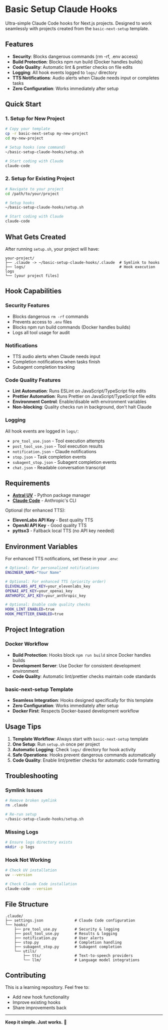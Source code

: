 # Basic Setup Claude Hooks

Ultra-simple Claude Code hooks for Next.js projects. Designed to work seamlessly with projects created from the `basic-next-setup` template.

## Features

- **Security**: Blocks dangerous commands (rm -rf, .env access)
- **Build Protection**: Blocks npm run build (Docker handles builds)
- **Code Quality**: Automatic lint & prettier checks on file edits
- **Logging**: All hook events logged to `logs/` directory
- **TTS Notifications**: Audio alerts when Claude needs input or completes tasks
- **Zero Configuration**: Works immediately after setup

## Quick Start

### 1. Setup for New Project

```bash
# Copy your template
cp -r basic-next-setup my-new-project
cd my-new-project

# Setup hooks (one command)
~/basic-setup-claude-hooks/setup.sh

# Start coding with Claude
claude-code
```

### 2. Setup for Existing Project

```bash
# Navigate to your project
cd /path/to/your/project

# Setup hooks
~/basic-setup-claude-hooks/setup.sh

# Start coding with Claude
claude-code
```

## What Gets Created

After running `setup.sh`, your project will have:

```
your-project/
├── .claude -> ~/basic-setup-claude-hooks/.claude  # Symlink to hooks
├── logs/                                          # Hook execution logs
└── [your project files]
```

## Hook Capabilities

### Security Features
- Blocks dangerous `rm -rf` commands
- Prevents access to `.env` files
- Blocks npm run build commands (Docker handles builds)
- Logs all tool usage for audit

### Notifications
- TTS audio alerts when Claude needs input
- Completion notifications when tasks finish
- Subagent completion tracking

### Code Quality Features
- **Lint Automation**: Runs ESLint on JavaScript/TypeScript file edits
- **Prettier Automation**: Runs Prettier on JavaScript/TypeScript file edits
- **Environment Control**: Enable/disable with environment variables
- **Non-blocking**: Quality checks run in background, don't halt Claude

### Logging
All hook events are logged in `logs/`:
- `pre_tool_use.json` - Tool execution attempts
- `post_tool_use.json` - Tool execution results
- `notification.json` - Claude notifications
- `stop.json` - Task completion events
- `subagent_stop.json` - Subagent completion events
- `chat.json` - Readable conversation transcript

## Requirements

- **[Astral UV](https://docs.astral.sh/uv/)** - Python package manager
- **[Claude Code](https://docs.anthropic.com/en/docs/claude-code)** - Anthropic's CLI

Optional (for enhanced TTS):
- **ElevenLabs API Key** - Best quality TTS
- **OpenAI API Key** - Good quality TTS
- **pyttsx3** - Fallback local TTS (no API key needed)

## Environment Variables

For enhanced TTS notifications, set these in your `.env`:

```bash
# Optional: For personalized notifications
ENGINEER_NAME="Your Name"

# Optional: For enhanced TTS (priority order)
ELEVENLABS_API_KEY=your_elevenlabs_key
OPENAI_API_KEY=your_openai_key
ANTHROPIC_API_KEY=your_anthropic_key

# Optional: Enable code quality checks
HOOK_LINT_ENABLED=true
HOOK_PRETTIER_ENABLED=true
```

## Project Integration

### Docker Workflow
- **Build Protection**: Hooks block `npm run build` since Docker handles builds
- **Development Server**: Use Docker for consistent development environment
- **Code Quality**: Automatic lint/prettier checks maintain code standards

### basic-next-setup Template
- **Seamless Integration**: Hooks designed specifically for this template
- **Zero Configuration**: Works immediately after setup
- **Docker First**: Respects Docker-based development workflow

## Usage Tips

1. **Template Workflow**: Always start with `basic-next-setup` template
2. **One Setup**: Run `setup.sh` once per project
3. **Automatic Logging**: Check `logs/` directory for hook activity
4. **Safe Operations**: Hooks prevent dangerous commands automatically
5. **Code Quality**: Enable lint/prettier checks for automatic code formatting

## Troubleshooting

### Symlink Issues
```bash
# Remove broken symlink
rm .claude

# Re-run setup
~/basic-setup-claude-hooks/setup.sh
```

### Missing Logs
```bash
# Ensure logs directory exists
mkdir -p logs
```

### Hook Not Working
```bash
# Check UV installation
uv --version

# Check Claude Code installation
claude-code --version
```

## File Structure

```
.claude/
├── settings.json              # Claude Code configuration
└── hooks/
    ├── pre_tool_use.py        # Security & logging
    ├── post_tool_use.py       # Results & logging
    ├── notification.py        # User alerts
    ├── stop.py                # Completion handling
    ├── subagent_stop.py       # Subagent completion
    └── utils/
        ├── tts/               # Text-to-speech providers
        └── llm/               # Language model integrations
```

## Contributing

This is a learning repository. Feel free to:
- Add new hook functionality
- Improve existing hooks
- Share improvements back

---

**Keep it simple. Just works.** 🚀